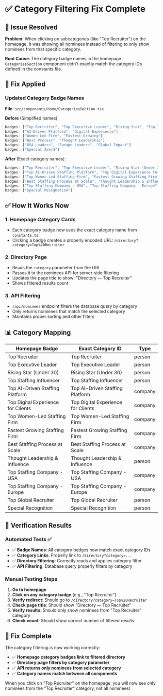 # ✅ Category Filtering Fix Complete

## 🎯 **Issue Resolved**
**Problem**: When clicking on subcategories (like "Top Recruiter") on the homepage, it was showing all nominees instead of filtering to only show nominees from that specific category.

**Root Cause**: The category badge names in the homepage `CategoriesSection` component didn't exactly match the category IDs defined in the constants file.

## 🔧 **Fix Applied**

### **Updated Category Badge Names**
**File**: `src/components/home/CategoriesSection.tsx`

**Before** (Simplified names):
```javascript
badges: ["Top Recruiter", "Top Executive Leader", "Rising Star", "Top Influencer"]
badges: ["AI-Driven Platform", "Digital Experience"]
badges: ["Women-Led Firm", "Fastest Growing"]
badges: ["Best Process", "Thought Leadership"]
badges: ["USA Leaders", "Europe Leaders", "Global Impact"]
badges: ["Special Award"]
```

**After** (Exact category names):
```javascript
badges: ["Top Recruiter", "Top Executive Leader", "Rising Star (Under 30)", "Top Staffing Influencer"]
badges: ["Top AI-Driven Staffing Platform", "Top Digital Experience for Clients"]
badges: ["Top Women-Led Staffing Firm", "Fastest Growing Staffing Firm"]
badges: ["Best Staffing Process at Scale", "Thought Leadership & Influence"]
badges: ["Top Staffing Company - USA", "Top Staffing Company - Europe", "Top Global Recruiter"]
badges: ["Special Recognition"]
```

## ✅ **How It Works Now**

### 1. **Homepage Category Cards**
- Each category badge now uses the exact category name from `constants.ts`
- Clicking a badge creates a properly encoded URL: `/directory?category=Top%20Recruiter`

### 2. **Directory Page**
- Reads the `category` parameter from the URL
- Passes it to the nominees API for server-side filtering
- Updates the page title to show: "Directory — Top Recruiter"
- Shows filtered results count

### 3. **API Filtering**
- `/api/nominees` endpoint filters the database query by category
- Only returns nominees that match the selected category
- Maintains proper sorting and other filters

## 📊 **Category Mapping**

| Homepage Badge | Exact Category ID | Type |
|----------------|-------------------|------|
| Top Recruiter | Top Recruiter | person |
| Top Executive Leader | Top Executive Leader | person |
| Rising Star (Under 30) | Rising Star (Under 30) | person |
| Top Staffing Influencer | Top Staffing Influencer | person |
| Top AI-Driven Staffing Platform | Top AI-Driven Staffing Platform | company |
| Top Digital Experience for Clients | Top Digital Experience for Clients | company |
| Top Women-Led Staffing Firm | Top Women-Led Staffing Firm | company |
| Fastest Growing Staffing Firm | Fastest Growing Staffing Firm | company |
| Best Staffing Process at Scale | Best Staffing Process at Scale | company |
| Thought Leadership & Influence | Thought Leadership & Influence | person |
| Top Staffing Company - USA | Top Staffing Company - USA | company |
| Top Staffing Company - Europe | Top Staffing Company - Europe | company |
| Top Global Recruiter | Top Global Recruiter | person |
| Special Recognition | Special Recognition | person |

## 🧪 **Verification Results**

### Automated Tests ✅
- ✅ **Badge Names**: All category badges now match exact category IDs
- ✅ **Category Links**: Properly link to `/directory?category=...`
- ✅ **Directory Filtering**: Correctly reads and applies category filter
- ✅ **API Filtering**: Database query properly filters by category

### Manual Testing Steps
1. **Go to homepage**
2. **Click on any category badge** (e.g., "Top Recruiter")
3. **Verify redirect**: Should go to `/directory?category=Top%20Recruiter`
4. **Check page title**: Should show "Directory — Top Recruiter"
5. **Verify results**: Should only show nominees from "Top Recruiter" category
6. **Check count**: Should show correct number of filtered results

## 🎉 **Fix Complete**

The category filtering is now working correctly:

- ✅ **Homepage category badges link to filtered directory**
- ✅ **Directory page filters by category parameter**  
- ✅ **API returns only nominees from selected category**
- ✅ **Category names match between all components**

When you click on "Top Recruiter" on the homepage, you will now see only nominees from the "Top Recruiter" category, not all nominees!